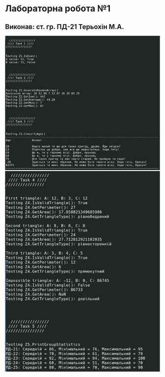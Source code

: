 # Лабораторна робота №1
## Виконав: ст. гр. ПД-21 Терьохін М.А.

![Test page 1](Tests/t1.png)
![Test page 2](Tests/t2.png)
